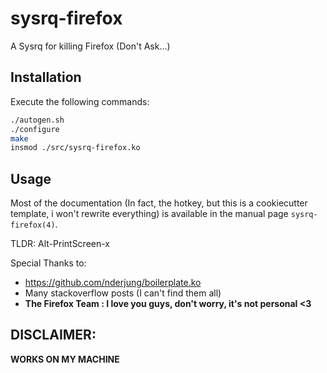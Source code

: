 # sysrq-firefox

A Sysrq for killing Firefox (Don't Ask...)

## Installation

Execute the following commands:

```bash
./autogen.sh
./configure
make
insmod ./src/sysrq-firefox.ko
```

## Usage

Most of the documentation (In fact, the hotkey, but this is a cookiecutter template, i won't rewrite everything) is available in the manual page `sysrq-firefox(4)`.

TLDR: Alt-PrintScreen-x

Special Thanks to:
- https://github.com/nderjung/boilerplate.ko
- Many stackoverflow posts (I can't find them all)
- **The Firefox Team : I love you guys, don't worry, it's not personal <3**

## DISCLAIMER:

**WORKS ON MY MACHINE**
